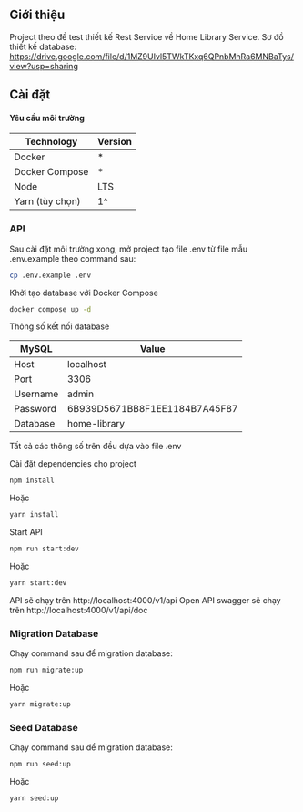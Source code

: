 <div>

## Giới thiệu

Project theo đề test thiết kế Rest Service về Home Library Service.
Sơ đồ thiết kế database: https://drive.google.com/file/d/1MZ9UIvl5TWkTKxq6QPnbMhRa6MNBaTys/view?usp=sharing

## Cài đặt

#### Yêu cầu môi trường

| Technology      | Version |
| --------------- | ------- |
| Docker          | \*      |
| Docker Compose  | \*      |
| Node            | LTS     |
| Yarn (tùy chọn) | 1^      |

### API

Sau cài đặt môi trường xong, mở project tạo file .env từ file mẫu .env.example theo command sau:

```bash
cp .env.example .env
```

Khởi tạo database với Docker Compose

```bash
docker compose up -d
```

Thông số kết nối database

| MySQL    | Value                         |
| -------- | ----------------------------- |
| Host     | localhost                     |
| Port     | 3306                          |
| Username | admin                         |
| Password | 6B939D5671BB8F1EE1184B7A45F87 |
| Database | home-library                  |

Tất cả các thông số trên đều dựa vào file .env

Cài đặt dependencies cho project

```bash
npm install
```

Hoặc

```bash
yarn install
```

Start API

```bash
npm run start:dev
```

Hoặc

```bash
yarn start:dev
```

API sẽ chạy trên http://localhost:4000/v1/api
Open API swagger sẽ chạy trên http://localhost:4000/v1/api/doc

### Migration Database

Chạy command sau để migration database:

```bash
npm run migrate:up
```

Hoặc

```bash
yarn migrate:up
```

### Seed Database

Chạy command sau để migration database:

```bash
npm run seed:up
```

Hoặc

```bash
yarn seed:up
```

</div>
